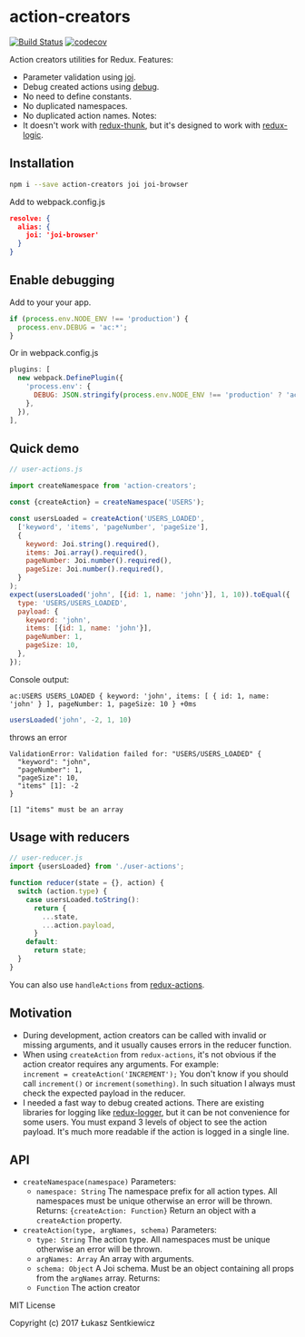 # action-creators
[![Build Status](https://travis-ci.org/lsentkiewicz/debug-it.svg?branch=master)](https://travis-ci.org/lsentkiewicz/action-creators)
[![codecov](https://codecov.io/gh/lsentkiewicz/debug-it/branch/master/graph/badge.svg)](https://codecov.io/gh/lsentkiewicz/action-creators)

Action creators utilities for Redux.
Features:
- Parameter validation using [joi](https://www.npmjs.com/package/joi).
- Debug created actions using [debug](https://www.npmjs.com/package/debug).
- No need to define constants.
- No duplicated namespaces.
- No duplicated action names.
Notes:
- It doesn't work with [redux-thunk](https://www.npmjs.com/package/redux-thunk), but it's designed to work with [redux-logic](https://www.npmjs.com/package/redux-logic).

## Installation
```bash
npm i --save action-creators joi joi-browser
```
Add to webpack.config.js
```json
resolve: {
  alias: {
    joi: 'joi-browser'
  }
}
```

## Enable debugging
Add to your your app.
```js
if (process.env.NODE_ENV !== 'production') {
  process.env.DEBUG = 'ac:*';
}
```
Or in webpack.config.js
```js
plugins: [
  new webpack.DefinePlugin({
    'process.env': {
      DEBUG: JSON.stringify(process.env.NODE_ENV !== 'production' ? 'ac:*' : ''),
    },
  }),
],
```

## Quick demo

```js
// user-actions.js

import createNamespace from 'action-creators';

const {createAction} = createNamespace('USERS');

const usersLoaded = createAction('USERS_LOADED',
  ['keyword', 'items', 'pageNumber', 'pageSize'],
  {
    keyword: Joi.string().required(),
    items: Joi.array().required(),
    pageNumber: Joi.number().required(),
    pageSize: Joi.number().required(),
  }
);
expect(usersLoaded('john', [{id: 1, name: 'john'}], 1, 10)).toEqual({
  type: 'USERS/USERS_LOADED',
  payload: {
    keyword: 'john',
    items: [{id: 1, name: 'john'}],
    pageNumber: 1,
    pageSize: 10,
  },
});
```

Console output:
```
ac:USERS USERS_LOADED { keyword: 'john', items: [ { id: 1, name: 'john' } ], pageNumber: 1, pageSize: 10 } +0ms
```

```js
usersLoaded('john', -2, 1, 10)
```

throws an error
```
ValidationError: Validation failed for: "USERS/USERS_LOADED" {
  "keyword": "john",
  "pageNumber": 1,
  "pageSize": 10,
  "items" [1]: -2
}

[1] "items" must be an array

```

## Usage with reducers

```js
// user-reducer.js
import {usersLoaded} from './user-actions';

function reducer(state = {}, action) {
  switch (action.type) {
    case usersLoaded.toString(): 
      return {
        ...state,
        ...action.payload,
      }
    default:
      return state;
  }
}
```

You can also use `handleActions` from [redux-actions](http://npmjs.com/package/redux-actions).

## Motivation
- During development, action creators can be called with invalid or missing arguments, and it usually causes errors in the reducer function.  
- When using `createAction` from `redux-actions`, it's not obvious if the action creator requires any arguments.
   For example:  
   `increment = createAction('INCREMENT');`
   You don't know if you should call `increment()` or `increment(something)`. In such situation I always must check the expected payload in the reducer.
- I needed a fast way to debug created actions. There are existing libraries for logging like [redux-logger](http://npmjs.com/package/redux-logger),
  but it can be not convenience for some users. You must expand 3 levels of object to see the action payload.
  It's much more readable if the action is logged in a single line.

## API
- `createNamespace(namespace)`
  Parameters:
    - `namespace: String` The namespace prefix for all action types. All namespaces must be unique otherwise an error will be thrown.
  Returns:
    `{createAction: Function}` Return an object with a `createAction` property.
- `createAction(type, argNames, schema)`
  Parameters:
    - `type: String` The action type. All namespaces must be unique otherwise an error will be thrown.
    - `argNames: Array` An array with arguments.
    - `schema: Object` A Joi schema. Must be an object containing all props from the `argNames` array.
  Returns:
    - `Function` The action creator



MIT License

Copyright (c) 2017 Łukasz Sentkiewicz